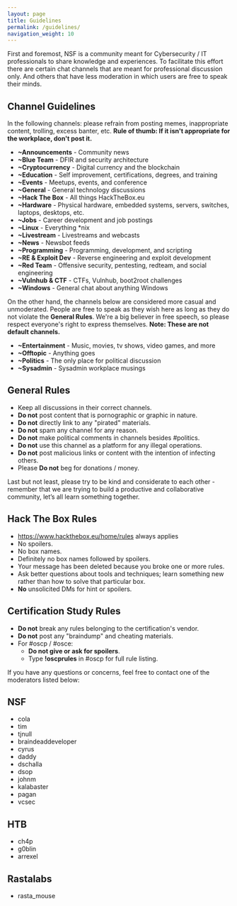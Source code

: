 ```yaml
---
layout: page
title: Guidelines
permalink: /guidelines/
navigation_weight: 10
---
```


First and foremost, NSF is a community meant for Cybersecurity / IT professionals to share knowledge and experiences. To facilitate this effort there are certain chat channels that are meant for professional discussion only. And others that have less moderation in which users are free to speak their minds.


## Channel Guidelines
In the following channels: please refrain from posting memes, inappropriate content, trolling, excess banter, etc.
**Rule of thumb: If it isn't appropriate for the workplace, don't post it.**

* **~Announcements** - Community news
* **~Blue Team** - DFIR and security architecture
* **~Cryptocurrency** - Digital currency and the blockchain
* **~Education** - Self improvement, certifications, degrees, and training
* **~Events** - Meetups, events, and conference
* **~General** - General technology discussions 
* **~Hack The Box** - All things HackTheBox.eu
* **~Hardware** - Physical hardware, embedded systems, servers, switches, laptops, desktops, etc. 
* **~Jobs** - Career development and job postings
* **~Linux** - Everything *nix
* **~Livestream** - Livestreams and webcasts
* **~News** - Newsbot feeds 
* **~Programming** - Programming, development, and scripting
* **~RE & Exploit Dev** - Reverse engineering and exploit development
* **~Red Team** - Offensive security, pentesting, redteam, and social engineering
* **~Vulnhub & CTF** -  CTFs, Vulnhub, boot2root challenges
* **~Windows** - General chat about anything Windows

On the other hand, the channels below are considered more casual and unmoderated. People are free to speak as they wish here as long as they do not violate the **General Rules**. We're a big believer in free speech, so please respect everyone's right to express themselves. **Note: These are not default channels.**

* **~Entertainment** - Music, movies, tv shows, video games, and more
* **~Offtopic** - Anything goes
* **~Politics** - The only place for political discussion
* **~Sysadmin** - Sysadmin workplace musings

## General Rules
* Keep all discussions in their correct channels.
* **Do not** post content that is pornographic or graphic in nature.
* **Do not** directly link to any "pirated" materials.
* **Do not** spam any channel for any reason.
* **Do not** make political comments in channels besides #politics.
* **Do not** use this channel as a platform for any illegal operations.
* **Do not** post malicious links or content with the intention of infecting others. 
* Please **Do not** beg for donations / money.

Last but not least, please try to be kind and considerate to each other - remember that we are trying to build a productive and collaborative community, let’s all learn something together.

## Hack The Box Rules
* https://www.hackthebox.eu/home/rules always applies 
* No spoilers.
* No box names.
* Definitely no box names followed by spoilers.
* Your message has been deleted because you broke one or more rules. 
* Ask better questions about tools and techniques; learn something new rather than how to solve that particular box.
* **No** unsolicited DMs for hint or spoilers.

## Certification Study Rules
* **Do not** break any rules belonging to the certification's vendor.
* **Do not** post any "braindump" and cheating materials.
* For #oscp / #osce:
    * **Do not give or ask for spoilers**.
    * Type **!oscprules** in #oscp for full rule listing.

If you have any questions or concerns, feel free to contact one of the moderators listed below:
## NSF
* cola
* tim
* tjnull
* braindeaddeveloper
* cyrus
* daddy
* dschalla
* dsop
* johnm
* kalabaster
* pagan
* vcsec

## HTB
* ch4p
* g0blin
* arrexel

## Rastalabs
* rasta_mouse
